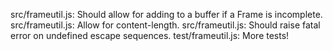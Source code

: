 src/frameutil.js: Should allow for adding to a buffer if a Frame is incomplete.
src/frameutil.js: Allow for content-length.
src/frameutil.js: Should raise fatal error on undefined escape sequences.
test/frameutil.js: More tests! 
